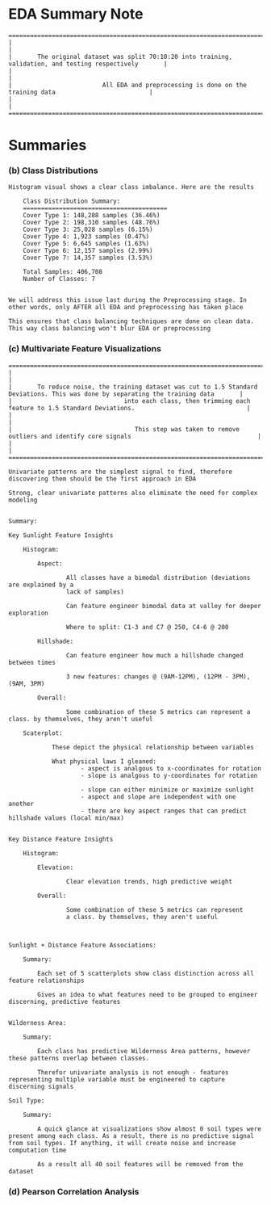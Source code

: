 # EDA Summary Note

    ===========================================================================================================
    |                                                                                                         |
    |       The original dataset was split 70:10:20 into training, validation, and testing respectively       |
    |                                                                                                         |
    |                         All EDA and preprocessing is done on the training data                          |
    |                                                                                                         |
    ===========================================================================================================

# Summaries
### (b) Class Distributions

    Histogram visual shows a clear class imbalance. Here are the results
            
        Class Distribution Summary:
        ========================================
        Cover Type 1: 148,288 samples (36.46%)
        Cover Type 2: 198,310 samples (48.76%)
        Cover Type 3: 25,028 samples (6.15%)
        Cover Type 4: 1,923 samples (0.47%)
        Cover Type 5: 6,645 samples (1.63%)
        Cover Type 6: 12,157 samples (2.99%)
        Cover Type 7: 14,357 samples (3.53%)

        Total Samples: 406,708
        Number of Classes: 7

    
    We will address this issue last during the Preprocessing stage. In other words, only AFTER all EDA and preprocessing has taken place

    This ensures that class balancing techniques are done on clean data. This way class balancing won't blur EDA or preprocessing


### (c) Multivariate Feature Visualizations

    =======================================================================================================================================
    |                                                                                                                                     |
    |       To reduce noise, the training dataset was cut to 1.5 Standard Deviations. This was done by separating the training data       |
    |                               into each class, then trimming each feature to 1.5 Standard Deviations.                               |
    |                                                                                                                                     |
    |                                  This step was taken to remove outliers and identify core signals                                   |
    |                                                                                                                                     |
    =======================================================================================================================================

    Univariate patterns are the simplest signal to find, therefore discovering them should be the first approach in EDA

    Strong, clear univariate patterns also eliminate the need for complex modeling


    Summary:
        
    Key Sunlight Feature Insights
    
        Histogram:

            Aspect: 
                    
                    All classes have a bimodal distribution (deviations are explained by a
                    lack of samples)

                    Can feature engineer bimodal data at valley for deeper exploration

                    Where to split: C1-3 and C7 @ 250, C4-6 @ 200

            Hillshade:

                    Can feature engineer how much a hillshade changed between times

                    3 new features: changes @ (9AM-12PM), (12PM - 3PM), (9AM, 3PM)

            Overall:

                    Some combination of these 5 metrics can represent a class. by themselves, they aren't useful

        Scaterplot:

                These depict the physical relationship between variables

                What physical laws I gleaned:
                        - aspect is analgous to x-coordinates for rotation
                        - slope is analgous to y-coordinates for rotation

                        - slope can either minimize or maximize sunlight
                        - aspect and slope are independent with one another
                        - there are key aspect ranges that can predict hillshade values (local min/max)


    Key Distance Feature Insights
    
        Histogram:

            Elevation: 

                    Clear elevation trends, high predictive weight
            
            Overall:

                    Some combination of these 5 metrics can represent
                    a class. by themselves, they aren't useful



    Sunlight + Distance Feature Associations:

        Summary: 

            Each set of 5 scatterplots show class distinction across all feature relationships

            Gives an idea to what features need to be grouped to engineer discerning, predictive features


    Wilderness Area:

        Summary:

            Each class has predictive Wilderness Area patterns, however these patterns overlap between classes.
            
            Therefor univariate analysis is not enough - features representing multiple variable must be engineered to capture discerning signals

    Soil Type:

        Summary:

            A quick glance at visualizations show almost 0 soil types were present among each class. As a result, there is no predictive signal from soil types. If anything, it will create noise and increase computation time

            As a result all 40 soil features will be removed from the dataset

### (d) Pearson Correlation Analysis

    
